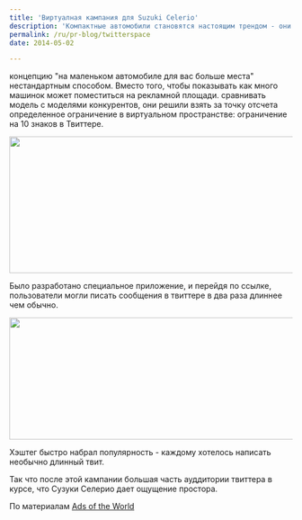 ```yaml
---
title: 'Виртуалная кампания для Suzuki Celerio'
description: 'Компактные автомобили становятся настоящим трендом - они позволяют почувствовать себя свободнее на заполненных улицах больших городов. Агентство Yellow, Лима, Перу, решило продвигать концепцию &quot;на маленьком автомобиле для вас больше места&quot; нестандартным способом.'
permalink: /ru/pr-blog/twitterspace
date: 2014-05-02

---
```


концепцию "на маленьком автомобиле для вас больше места" нестандартным способом. Вместо того, чтобы показывать как много машинок может поместиться на рекламной площади. сравнивать модель с моделями конкурентов, они решили взять за точку отсчета определенное ограничение в виртуальном пространстве: ограничение на 10 знаков в Твиттере.

<img src="{{ site.assets }}/upload/twitter1.jpg" alt="" class="post__img" width="579" height="243">

Было разработано специальное приложение, и перейдя по ссылке, пользователи могли писать сообщения в твиттере в два раза длиннее чем обычно.

<img src="{{ site.assets }}/upload/twitter2.jpg" alt="" class="post__img" width="580" height="217">

Хэштег быстро набрал популярность - каждому хотелось написать необычно длинный твит.

Так что после этой кампании большая часть ауддитории твиттера в курсе, что Сузуки Селерио дает ощущение простора.

По материалам <a href="https://adsoftheworld.com/media/online/suzuki_celerio_twitter_280?size=original">Ads of the World</a>

